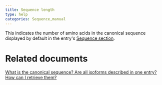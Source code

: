 ```yaml
---
title: Sequence length
type: help
categories: Sequence,manual
---
```


This indicates the number of amino acids in the canonical sequence displayed by default in the entry's [Sequence section](https://www.uniprot.org/help/sequences%5Fsection).

# Related documents

[What is the canonical sequence? Are all isoforms described in one entry? How can I retrieve them?](https://www.uniprot.org/help/canonical%5Fand%5Fisoforms)
